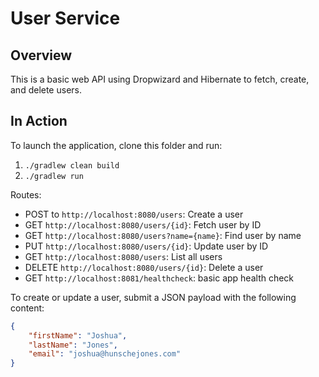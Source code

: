 # User Service

## Overview
This is a basic web API using Dropwizard and Hibernate to fetch, create, and delete users.

## In Action
To launch the application, clone this folder and run:
1. `./gradlew clean build`
2. `./gradlew run`

Routes:
* POST to `http://localhost:8080/users`: Create a user
* GET `http://localhost:8080/users/{id}`: Fetch user by ID
* GET `http://localhost:8080/users?name={name}`: Find user by name
* PUT `http://localhost:8080/users/{id}`: Update user by ID
* GET `http://localhost:8080/users`: List all users
* DELETE `http://localhost:8080/users/{id}`: Delete a user
* GET `http://localhost:8081/healthcheck`: basic app health check

To create or update a user, submit a JSON payload with the following content:

```json
{
	"firstName": "Joshua",
	"lastName": "Jones",
	"email": "joshua@hunschejones.com"
}
```
